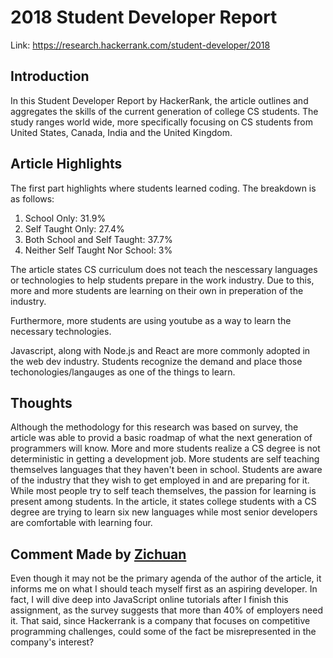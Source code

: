 # 2018 Student Developer Report

Link: https://research.hackerrank.com/student-developer/2018
	
## Introduction

In this Student Developer Report by HackerRank, the article outlines and aggregates the skills of the current generation of college CS students. The study ranges world wide, more specifically focusing on CS students from United States, Canada, India and the United Kingdom.

## Article Highlights

The first part highlights where students learned coding. The breakdown is as follows:
1. School Only: 31.9%
2. Self Taught Only: 27.4%
3. Both School and Self Taught: 37.7%
4. Neither Self Taught Nor School: 3%

The article states CS curriculum does not teach the nescessary languages or technologies to help students prepare in the work industry. Due to this, more and more students are learning on their own in preperation of the industry.

Furthermore, more students are using youtube as a way to learn the necessary technologies. 

Javascript, along with Node.js and React are more commonly adopted in the web dev industry. Students recognize the demand and place those techonologies/langauges as one of the things to learn. 

## Thoughts

Although the methodology for this research was based on survey, the article was able to provid a basic roadmap of what the next generation of programmers will know. More and more students realize a CS degree is not deterministic in getting a development job. More students are self teaching themselves languages that they haven't been in school. Students are aware of the industry that they wish to get employed in and are preparing for it. While most people try to self teach themselves, the passion for learning is present among students. In the article, it states college students with a CS degree are trying to learn six new languages while most senior developers are comfortable with learning four. 

## Comment Made by [Zichuan](https://github.com/AnonymousUserOliver) 

Even though it may not be the primary agenda of the author of the article, it informs me on what I should teach myself first as an aspiring developer. In fact, I will dive deep into JavaScript online tutorials after I finish this assignment, as the survey suggests that more than 40% of employers need it. That said, since Hackerrank is a company that focuses on competitive programming challenges, could some of the fact be misrepresented in the company's interest? 
